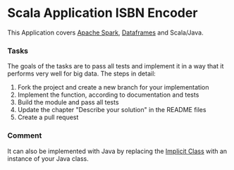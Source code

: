 # Scala Application ISBN Encoder

This Application covers [Apache Spark](http://spark.apache.org/docs/2.1.0/programming-guide.html), [Dataframes](http://spark.apache.org/docs/latest/sql-programming-guide.html) and Scala/Java.

### Tasks

The goals of the tasks are to pass all tests and implement it in a way that it performs very well for big data. The steps in detail:

1. Fork the project and create a new branch for your implementation
2. Implement the function, according to documentation and tests
3. Build the module and pass all tests
4. Update the chapter "Describe your solution" in the README files
5. Create a pull request

### Comment

It can also be implemented with Java by replacing the [Implicit Class](http://docs.scala-lang.org/overviews/core/implicit-classes.html) with an instance of your Java class.


